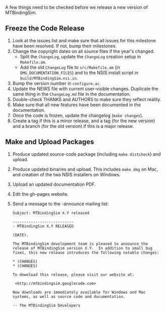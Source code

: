 A few things need to be checked before we release a new version of MTBindingSim.

## Freeze the Code Release

  1. Look at the issues list and make sure that all issues for this milestone have been resolved. If not, bump their milestones.
  2. Change the copyright dates on all source files if the year's changed.
     *  Split the `ChangeLog`, update the `ChangeLog` creation setup in `Makefile.am`.
     *  Add the old `ChangeLog` file to `src/Makefile.am` (in `DMG_DOCUMENTATION_FILES`) and to the NSIS install script in `build/MTBindingSim.nsi.in`.
  3. Bump the version number in `configure.ac`.
  4. Update the NEWS file with current user-visible changes.  Duplicate the same thing in the `ChangeLog.md` file in the documentation.
  5. Double-check THANKS and AUTHORS to make sure they reflect reality.
  6. Make sure that all new features have been documented in the documentation.
  7. Once the code is frozen, update the changelog (`make changes`).
  8. Create a tag if this is a minor release, and a tag (for the new version) and a branch (for the old version) if this is a major release.

## Make and Upload Packages

  1. Produce updated source-code package (including `make distcheck`) and upload.
  2. Produce updated binaries and upload.  This includes `make dmg` on Mac, and creation of the two NSIS installers on Windows.
  3. Upload an updated documentation PDF.
  4. Edit the gh-pages website.
  5. Send a message to the -announce mailing list:
     
         Subject: MTBindingSim X.Y released
         
         ---------------------------
         - MTBindingSim X.Y RELEASED
         
         (DATE).
         
         The MTBindingSim development team is pleased to announce the 
         release of MTBindingSim version X.Y.  In addition to small bug 
         fixes, this new release introduces the following notable changes:
         
         * (CHANGES)
         * (CHANGES)
         
         To download this release, please visit our website at:
         
          <http://mtbindingsim.googlecode.com>
         
         New downloads are immediately available for Windows and Mac 
         systems, as well as source code and documentation.
         
         -- The MTBindingSim Developers
